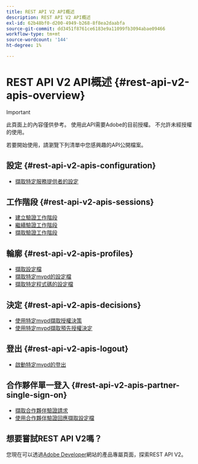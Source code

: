 ```yaml
---
title: REST API V2 API概述
description: REST API V2 API概述
exl-id: 62b48bf0-d200-4949-b268-8f8ea2daabfa
source-git-commit: dd3451f8761ce6183e9a11099fb3094abae09466
workflow-type: tm+mt
source-wordcount: '144'
ht-degree: 1%

---
```


# REST API V2 API概述 {#rest-api-v2-apis-overview}

>[!IMPORTANT]
>
> 此頁面上的內容僅供參考。 使用此API需要Adobe的目前授權。 不允許未經授權的使用。

若要開始使用，請瀏覽下列清單中您感興趣的API公開檔案。

## 設定 {#rest-api-v2-apis-configuration}

* [擷取特定服務提供者的設定](configuration-apis/rest-api-v2-configuration-apis-retrieve-configuration-for-specific-service-provider.md)

## 工作階段 {#rest-api-v2-apis-sessions}

* [建立驗證工作階段](sessions-apis/rest-api-v2-sessions-apis-create-authentication-session.md)
* [繼續驗證工作階段](sessions-apis/rest-api-v2-sessions-apis-resume-authentication-session.md)
* [擷取驗證工作階段](sessions-apis/rest-api-v2-sessions-apis-retrieve-authentication-session-information-using-code.md)

## 輪廓 {#rest-api-v2-apis-profiles}

* [擷取設定檔](profiles-apis/rest-api-v2-profiles-apis-retrieve-profiles.md)
* [擷取特定mvpd的設定檔](profiles-apis/rest-api-v2-profiles-apis-retrieve-profile-for-specific-mvpd.md)
* [擷取特定程式碼的設定檔](profiles-apis/rest-api-v2-profiles-apis-retrieve-profile-for-specific-code.md)

## 決定 {#rest-api-v2-apis-decisions}

* [使用特定mvpd擷取授權決策](decisions-apis/rest-api-v2-decisions-apis-retrieve-authorization-decisions-using-specific-mvpd.md)
* [使用特定mvpd擷取預先授權決定](decisions-apis/rest-api-v2-decisions-apis-retrieve-preauthorization-decisions-using-specific-mvpd.md)

## 登出 {#rest-api-v2-apis-logout}

* [啟動特定mvpd的登出](logout-apis/rest-api-v2-logout-apis-initiate-logout-for-specific-mvpd.md)

## 合作夥伴單一登入 {#rest-api-v2-apis-partner-single-sign-on}

* [擷取合作夥伴驗證請求](partner-single-sign-on-apis/rest-api-v2-partner-single-sign-on-apis-retrieve-partner-authentication-request.md)
* [使用合作夥伴驗證回應擷取設定檔](partner-single-sign-on-apis/rest-api-v2-partner-single-sign-on-apis-retrieve-profile-using-partner-authentication-response.md)

## 想要嘗試REST API V2嗎？

您現在可以透過[Adobe Developer](https://developer.adobe.com/adobe-pass/)網站的產品專屬頁面，探索REST API V2。
